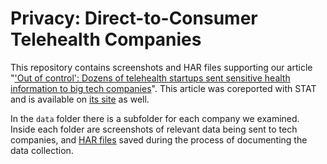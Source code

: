 # Privacy: Direct-to-Consumer Telehealth Companies

This repository contains screenshots and HAR files supporting our article "['Out of control': Dozens of telehealth startups sent sensitive health information to big tech companies](https://themarkup.org/privacy/2022/12/13/out-of-control-dozens-of-telehealth-startups-sent-sensitive-health-information-to-big-tech-companies)". This article was coreported with STAT and is available on [its site](https://www.statnews.com/2022/12/13/telehealth-facebook-google-tracking-health-data/) as well.

In the `data` folder there is a subfolder for each company we examined. Inside each folder are screenshots of relevant data being sent to tech companies, and [HAR files](https://en.wikipedia.org/wiki/HAR_(file_format)) saved during the process of documenting the data collection.
